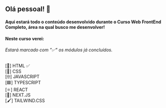 ## Olá pessoal! 👋
#### Aqui estará todo o conteúdo desenvolvido durante o Curso Web FrontEnd Completo, área na qual busco me desenvolver!
#### Neste curso verei:
###### Estará marcado com "✅" os módulos já concluídos.
[&#x1FA7B;] HTML ✅<br>
[🎨] CSS <br>
[🤓] JAVASCRIPT <br>
[🟦] TYPESCRIPT <br>
[⚛] REACT <br>
[📲] NEXT.JS <br>
[🖌] TAILWIND.CSS <br>
